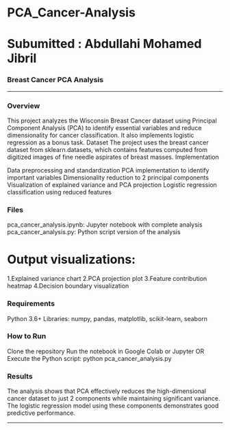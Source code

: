 # PCA_Cancer-Analysis
# Subumitted : Abdullahi Mohamed Jibril

### Breast Cancer PCA Analysis
________________________________
### Overview
This project analyzes the Wisconsin Breast Cancer dataset using Principal Component Analysis (PCA) to identify essential variables and reduce dimensionality for cancer classification. It also implements logistic regression as a bonus task.
Dataset
The project uses the breast cancer dataset from sklearn.datasets, which contains features computed from digitized images of fine needle aspirates of breast masses.
Implementation

Data preprocessing and standardization
PCA implementation to identify important variables
Dimensionality reduction to 2 principal components
Visualization of explained variance and PCA projection
Logistic regression classification using reduced features

### Files

 pca_cancer_analysis.ipynb: Jupyter notebook with complete analysis
 pca_cancer_analysis.py: Python script version of the analysis
# Output visualizations:
1.Explained variance chart
2.PCA projection plot
3.Feature contribution heatmap
4.Decision boundary visualization



### Requirements

Python 3.6+
Libraries: numpy, pandas, matplotlib, scikit-learn, seaborn

### How to Run

Clone the repository
Run the notebook in Google Colab or Jupyter
OR
Execute the Python script: python pca_cancer_analysis.py

### Results
The analysis shows that PCA effectively reduces the high-dimensional cancer dataset to just 2 components while maintaining significant variance. The logistic regression model using these components demonstrates good predictive performance.

________________________________________________________________________________________________________________________________________________________________________________________________________________
